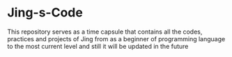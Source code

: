 # Jing-s-Code
This repository serves as a time capsule that contains all the codes, practices and projects of Jing from as a beginner of programming language to the most current level and still it will be updated in the future  
<h></h>
